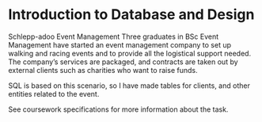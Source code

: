# Introduction to Database and Design
Schlepp-adoo Event Management Three graduates in BSc Event Management have started an event management company to set up walking and racing events and to provide all the logistical support needed. The company’s services are packaged, and contracts are taken out by external clients such as charities who want to raise funds.

SQL is based on this scenario, so I have made tables for clients, and other entities related to the event.

See coursework specifications for more information about the task.
